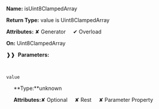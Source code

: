 **Name:** isUint8ClampedArray

**Return Type:** value is Uint8ClampedArray

**Attributes:** ✘ Generator&nbsp;&nbsp;&nbsp;&nbsp;&nbsp;✔ Overload

**On:** Uint8ClampedArray

❱❱&nbsp;&nbsp;**Parameters:**

&nbsp;&nbsp;&nbsp;&nbsp;&nbsp;
```
value
```

&nbsp;&nbsp;&nbsp;&nbsp;&nbsp;**Type:**unknown

&nbsp;&nbsp;&nbsp;&nbsp;&nbsp;**Attributes:**✘ Optional&nbsp;&nbsp;&nbsp;&nbsp;&nbsp;✘ Rest&nbsp;&nbsp;&nbsp;&nbsp;&nbsp;✘ Parameter Property

